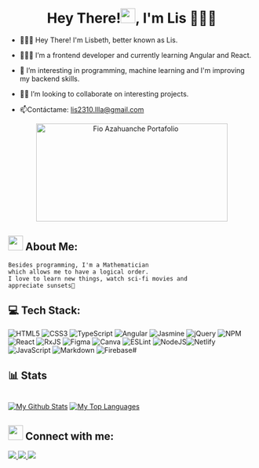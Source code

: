 <h1 align="center">Hey There!<img src="https://raw.githubusercontent.com/MartinHeinz/MartinHeinz/master/wave.gif" width="30">, I'm Lis 👩🏻‍🦰 </h1>

<span align="left">
  
- 👩🏻‍🦰 Hey There! I'm Lisbeth, better known as Lis.

- 👨🏻‍🎓 I’m a frontend developer and currently learning Angular and React.
  
- 📖 I’m interesting in programming, machine learning and I'm improving my backend skills.

- 🤝🏻 I’m looking to collaborate on interesting projects.
    
- 📫Contáctame: lis2310.llla@gmail.com
</span>
  
<div align="center">
  
<a href="https://fio-azahuanche.netlify.app/" target="_blank">
    <img align="center" title='Mi Portafolio' src="./img/banner3.png" alt="Fio Azahuanche Portafolio" height="200" width="390" />
</a>

</div>

## <img src="https://raw.githubusercontent.com/MartinHeinz/MartinHeinz/master/wave.gif" width="30"> About Me: 

<span align="left">
 
```
Besides programming, I'm a Mathematician 
which allows me to have a logical order.
I love to learn new things, watch sci-fi movies and 
appreciate sunsets🌅
```
</span>
  
## 💻 Tech Stack:
![HTML5](https://img.shields.io/badge/html5-%23E34F26.svg?style=for-the-badge&logo=html5&logoColor=white) ![CSS3](https://img.shields.io/badge/css3-%231572B6.svg?style=for-the-badge&logo=css3&logoColor=white) ![TypeScript](https://img.shields.io/badge/typescript-%23007ACC.svg?style=for-the-badge&logo=typescript&logoColor=white) ![Angular](https://img.shields.io/badge/angular-%23DD0031.svg?style=for-the-badge&logo=angular&logoColor=white) ![Jasmine](https://img.shields.io/badge/jasmine-%238A4182.svg?style=for-the-badge&logo=jasmine&logoColor=white) ![jQuery](https://img.shields.io/badge/jquery-%230769AD.svg?style=for-the-badge&logo=jquery&logoColor=white) ![NPM](https://img.shields.io/badge/NPM-%23000000.svg?style=for-the-badge&logo=npm&logoColor=white) ![React](https://img.shields.io/badge/react-%2320232a.svg?style=for-the-badge&logo=react&logoColor=%2361DAFB) ![RxJS](https://img.shields.io/badge/rxjs-%23B7178C.svg?style=for-the-badge&logo=reactivex&logoColor=white) 	![Figma](https://img.shields.io/badge/figma-%23F24E1E.svg?style=for-the-badge&logo=figma&logoColor=white) ![Canva](https://img.shields.io/badge/Canva-%2300C4CC.svg?style=for-the-badge&logo=Canva&logoColor=white) ![ESLint](https://img.shields.io/badge/ESLint-4B3263?style=for-the-badge&logo=eslint&logoColor=white)  ![NodeJS](https://img.shields.io/badge/node.js-6DA55F?style=for-the-badge&logo=node.js&logoColor=white)![Netlify](https://img.shields.io/badge/netlify-%23000000.svg?style=for-the-badge&logo=netlify&logoColor=#00C7B7) ![JavaScript](https://img.shields.io/badge/javascript-%23323330.svg?style=for-the-badge&logo=javascript&logoColor=%23F7DF1E) ![Markdown](https://img.shields.io/badge/markdown-%23000000.svg?style=for-the-badge&logo=markdown&logoColor=white) ![Firebase](https://img.shields.io/badge/firebase-%23039BE5.svg?style=for-the-badge&logo=firebase)#

## 📊 Stats
  <br/>
    <a href="https://github.com/fio-azahuanche/github-readme-stats"><img alt="My Github Stats" src="https://github-readme-stats.vercel.app/api?username=fio-azahuanche&show_icons=true&count_private=true&theme=react&hide_border=true&bg_color=0D1117" /></a>
  <a href="https://github.com/fio-azahuanche/github-readme-stats"><img alt="My Top Languages" src="https://github-readme-stats.vercel.app/api/top-langs/?username=fio-azahuanche&langs_count=8&count_private=true&layout=compact&theme=react&hide_border=true&bg_color=0D1117" /></a>
<br/>

## <img src="https://media.giphy.com/media/TAI7m9rn3J6eeUn9Q2/giphy.gif" width="30"> Connect with me:

<p align="center">

<a href = "https://www.linkedin.com/in/fiorela-azahuanche/"> <img src="https://img.icons8.com/fluent/48/000000/linkedin.png"/> </a>
<a href = "https://www.instagram.com/fioreventually/"> <img src="https://img.icons8.com/fluent/48/000000/instagram-new.png"/> </a>
<a href = "mailto:fazahuanchef@gmail.com"> <img src="https://img.icons8.com/color/48/000000/gmail-new.png"/> </a>

</p>

<!---
fio-azahuanche/fio-azahuanche is a ✨ special ✨ repository because its `README.md` (this file) appears on your GitHub profile.
You can click the Preview link to take a look at your changes.
--->
